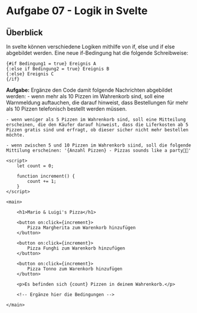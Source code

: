 # Aufgabe 07 - Logik in Svelte

## Überblick 

In svelte können verschiedene Logiken mithilfe von if, else und if else abgebildet werden. Eine neue if-Bedingung hat die folgende Schreibweise:

```svelte
{#if Bedingung1 = true} Ereignis A
{:else if Bedingung2 = true} Ereignis B
{:else} Ereignis C
{/if}
```

**Aufgabe:** Ergänze den Code damit folgende Nachrichten abgebildet werden: 
    - wenn mehr als 10 Pizzen im Wahrenkorb sind, soll eine Warnmeldung auftauchen, die darauf hinweist, dass Bestellungen für mehr als 10 Pizzen telefonisch bestellt werden müssen.
    
    - wenn weniger als 5 Pizzen im Wahrenkorb sind, soll eine Mitteilung erscheinen, die den Käufer darauf hinweist, dass die Liferkosten ab 5 Pizzen gratis sind und erfragt, ob dieser sicher nicht mehr bestellen möchte.
    
    - wenn zwischen 5 und 10 Pizzen im Wahrenkorb siind, soll die folgende Mittilung erscheinen: '{Anzahl Pizzen} - Pizzas sounds like a party🍕🥳'
    

```svelte
<script>
  	let count = 0;

	function increment() {
		count += 1;
	}
</script>

<main>

	<h1>Mario & Luigi's Pizza</h1>

	<button on:click={increment}>
		Pizza Margherita zum Warenkorb hinzufügen
	</button>

	<button on:click={increment}>
		Pizza Funghi zum Warenkorb hinzufügen
	</button>

	<button on:click={increment}>
		Pizza Tonno zum Warenkorb hinzufügen
	</button>

	<p>Es befinden sich {count} Pizzen in deinem Wahrenkorb.</p>

	<!-- Ergänze hier die Bedingungen -->

</main>
```